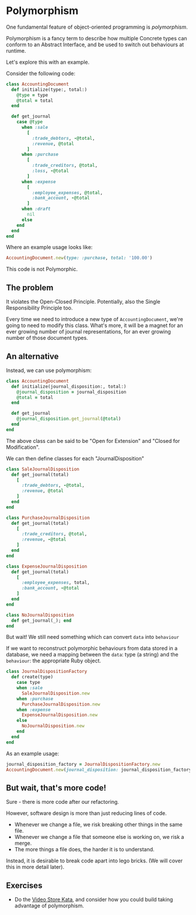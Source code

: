 # Polymorphism

One fundamental feature of object-oriented programming is _polymorphism_.

Polymorphism is a fancy term to describe how multiple Concrete types can conform to an Abstract Interface, and be used to switch out behaviours at runtime.

Let's explore this with an example.

Consider the following code:

```ruby
class AccountingDocument 
  def initialize(type:, total:)
    @type = type
    @total = total
  end

  def get_journal
    case @type
      when :sale
        [
          :trade_debtors, -@total,
          :revenue, @total
        ] 
      when :purchase
        [
          :trade_creditors, @total,
          :loss, -@total
        ]
      when :expense
        [
          :employee_expenses, @total,
          :bank_account, -@total
        ]
      when :draft
        nil
      else
    end
  end
end
```

Where an example usage looks like:

```ruby
AccountingDocument.new(type: :purchase, total: '100.00')
```

This code is not Polymorphic. 


## The problem

It violates the Open-Closed Principle. Potentially, also the Single Responsibility Principle too.

Every time we need to introduce a new type of `AccountingDocument`, we're going to need to modify this class. 
What's more, it will be a magnet for an ever growing number of journal representations, for an ever growing number of those document types.

## An alternative

Instead, we can use polymorphism:

```ruby
class AccountingDocument
  def initialize(journal_disposition:, total:)
    @journal_disposition = journal_disposition
    @total = total
  end

  def get_journal
    @journal_disposition.get_journal(@total)
  end
end
```

The above class can be said to be "Open for Extension" and "Closed for Modification".

We can then define classes for each "JournalDisposition"

```ruby
class SaleJournalDisposition
  def get_journal(total)
    [
      :trade_debtors, -@total,
      :revenue, @total
    ] 
  end
end
```

```ruby
class PurchaseJournalDisposition
  def get_journal(total)
    [
      :trade_creditors, @total,
      :revenue, -@total
    ] 
  end
end
```

```ruby
class ExpenseJournalDisposition
  def get_journal(total)
    [
      :employee_expenses, total,
      :bank_account, -@total
    ]
  end
end
```

```ruby
class NoJournalDisposition
  def get_journal(_); end
end
```

But wait! We still need something which can convert `data` into `behaviour`

If we want to reconstruct polymorphic behaviours from data stored in a database,
we need a mapping between the `data`: type (a string) and the `behaviour`: the appropriate Ruby object.  

```ruby
class JournalDispositionFactory
  def create(type)
    case type
    when :sale
      SaleJournalDisposition.new
    when :purchase
      PurchaseJournalDisposition.new
    when :expense
      ExpenseJournalDisposition.new
    else
      NoJournalDisposition.new
    end
  end
end
```

As an example usage:

```ruby
journal_disposition_factory = JournalDispositionFactory.new
AccountingDocument.new(journal_disposition: journal_disposition_factory.create(:sale), total: '56.23')
```

## But wait, that's more code!

Sure - there is more code after our refactoring. 

However, software design is more than just reducing lines of code.

* Whenever we change a file, we risk breaking other things in the same file.
* Whenever we change a file that someone else is working on, we risk a merge.
* The more things a file does, the harder it is to understand.

Instead, it is desirable to break code apart into lego bricks. (We will cover this in more detail later).

## Exercises

* Do the [Video Store Kata](../../katas/video-store/), and consider how you could build taking advantage of polymorphism.

